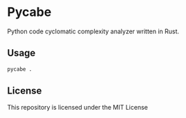 # Pycabe

Python code cyclomatic complexity analyzer written in Rust.

## Usage

```sh
pycabe .
```

## License

This repository is licensed under the MIT License
